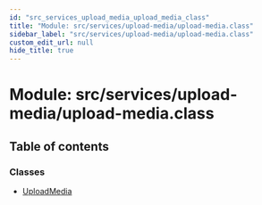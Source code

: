 ```yaml
---
id: "src_services_upload_media_upload_media_class"
title: "Module: src/services/upload-media/upload-media.class"
sidebar_label: "src/services/upload-media/upload-media.class"
custom_edit_url: null
hide_title: true
---
```


# Module: src/services/upload-media/upload-media.class

## Table of contents

### Classes

- [UploadMedia](../classes/src_services_upload_media_upload_media_class.uploadmedia.md)
